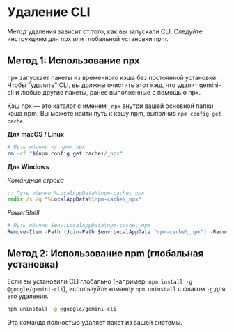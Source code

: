# Удаление CLI

Метод удаления зависит от того, как вы запускали CLI. Следуйте инструкциям для npx или глобальной установки npm.

## Метод 1: Использование npx

npx запускает пакеты из временного кэша без постоянной установки. Чтобы "удалить" CLI, вы должны очистить этот кэш, что удалит gemini-cli и любые другие пакеты, ранее выполненные с помощью npx.

Кэш npx — это каталог с именем `_npx` внутри вашей основной папки кэша npm. Вы можете найти путь к кэшу npm, выполнив `npm config get cache`.

**Для macOS / Linux**

```bash
# Путь обычно ~/.npm/_npx
rm -rf "$(npm config get cache)/_npx"
```

**Для Windows**

_Командная строка_

```cmd
:: Путь обычно %LocalAppData%\npm-cache\_npx
rmdir /s /q "%LocalAppData%\npm-cache\_npx"
```

_PowerShell_

```powershell
# Путь обычно $env:LocalAppData\npm-cache\_npx
Remove-Item -Path (Join-Path $env:LocalAppData "npm-cache\_npx") -Recurse -Force
```

## Метод 2: Использование npm (глобальная установка)

Если вы установили CLI глобально (например, `npm install -g @google/gemini-cli`), используйте команду `npm uninstall` с флагом `-g` для его удаления.

```bash
npm uninstall -g @google/gemini-cli
```

Эта команда полностью удаляет пакет из вашей системы.
